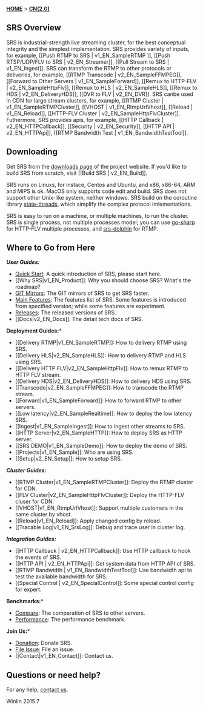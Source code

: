 [**HOME**](Home) > [**CN(2.0)**](v2_EN_Home)

## SRS Overview

SRS is industrial-strength live streaming cluster, for the best conceptual integrity and the simplest implementation. SRS provides variety of inputs, for example, [[Push RTMP to SRS | v1_EN_SampleRTMP ]], [[Push RTSP/UDP/FLV to SRS | v2_EN_Streamer]], [[Pull Stream to SRS | v1_EN_Ingest]]. SRS can transform the RTMP to other protocols or deliveries, for example, [[RTMP Transcode | v2_EN_SampleFFMPEG]], [[Forward to Other Servers | v1_EN_SampleForward]], [[Remux to HTTP-FLV | v2_EN_SampleHttpFlv]], [[Remux to HLS | v2_EN_SampleHLS]], [[Remux to HDS | v2_EN_DeliveryHDS]], [[DVR to FLV | v2_EN_DVR]]. SRS canbe used in CDN for large stream clusters, for example, [[RTMP Cluster | v1_EN_SampleRTMPCluster]], [[VHOST | v1_EN_RtmpUrlVhost]], [[Reload | v1_EN_Reload]], [[HTTP-FLV Cluster | v2_EN_SampleHttpFlvCluster]]. Futhermore, SRS provides apis, for example, [[HTTP Callback | v2_EN_HTTPCallback]], [[Security | v2_EN_Security]], [[HTTP API | v2_EN_HTTPApi]], [[RTMP Bandwidth Test | v1_EN_BandwidthTestTool]].

## Downloading

Get SRS from the [downloads page][website] of the project website. If you'd like to build SRS from scratch, visit [[Build SRS | v2_EN_Build]].

SRS runs on Linuxs, for instace, Centos and Ubuntu, and x86, x86-64, ARM and MIPS is ok. MacOS only supports code edit and build. SRS does not support other Unix-like system, neither windows. SRS build on the coroutine library [state-threads][st], which simplify the complex protocol imlementations.

SRS is easy to run on a machine, or multiple machines, to run the cluster. SRS is single process, not multiple processes model; you can use [go-sharp][sharp] for HTTP-FLV multiple processes, and [srs-dolphin][dolphin] for RTMP.

## Where to Go from Here

***User Guides:***

* [Quick Start][qstart]: A quick introduction of SRS, please start here.
* [[Why SRS|v1_EN_Product]]: Why you should choose SRS? What's the roadmap?
* [GIT Mirrors][mirrors]: The GIT mirrors of SRS to get SRS faster.
* [Main Features][features]: The features list of SRS. Some features is introduced from specified version; while some features are experiment.
* [Releases][releases]: The released versions of SRS.
* [[Docs|v2_EN_Docs]]: The detail tech docs of SRS.

**Deployment Guides:***

* [[Delivery RTMP|v1_EN_SampleRTMP]]: How to delivery RTMP using SRS.
* [[Delivery HLS|v2_EN_SampleHLS]]: How to delivery RTMP and HLS using SRS.
* [[Delivery HTTP FLV|v2_EN_SampleHttpFlv]]: How to remux RTMP to HTTP FLV stream.
* [[Delivery HDS|v2_EN_DeliveryHDS]]: How to delivery HDS using SRS.
* [[Transcode|v2_EN_SampleFFMPEG]]: How to transcode the RTMP stream.
* [[Forward|v1_EN_SampleForward]]: How to forward RTMP to other servers.
* [[Low latency|v2_EN_SampleRealtime]]: How to deploy the low latency SRS.
* [[Ingest|v1_EN_SampleIngest]]: How to ingest other streams to SRS.
* [[HTTP Server|v2_EN_SampleHTTP]]: How to deploy SRS as HTTP server.
* [[SRS DEMO|v1_EN_SampleDemo]]: How to deploy the demo of SRS.
* [[Projects|v1_EN_Sample]]: Who are using SRS.
* [[Setup|v2_EN_Setup]]: How to setup SRS.

***Cluster Guides:***

* [[RTMP Cluster|v1_EN_SampleRTMPCluster]]: Deploy the RTMP cluster for CDN.
* [[FLV Cluster|v2_EN_SampleHttpFlvCluster]]: Deploy the HTTP-FLV cluser for CDN.
* [[VHOST|v1_EN_RtmpUrlVhost]]: Support multiple customers in the same cluster by vhost.
* [[Reload|v1_EN_Reload]]: Apply changed config by reload.
* [[Tracable Log|v1_EN_SrsLog]]: Debug and trace user in cluster log.

***Integration Guides:***

* [[HTTP Callback | v2_EN_HTTPCallback]]: Use HTTP callback to hook the events of SRS.
* [[HTTP API | v2_EN_HTTPApi]]: Get system data from HTTP API of SRS.
* [[RTMP Bandwidth | v1_EN_BandwidthTestTool]]: Use bandwidth api to test the available bandwidth for SRS.
* [[Special Control | v2_EN_SpecialControl]]: Some special control config for expert.

**Benchmarks:***

* [Compare][compare]: The comparation of SRS to other servers.
* [Performance][performance]: The performance benchmark.

**Join Us:***

* [Donation][donation]: Donate SRS.
* [File Issue][issue]: File an issue.
* [[Contact|v1_EN_Contact]]: Contact us.

## Questions or need help?

For any help, [contact us](v1_EN_Contact).

Winlin 2015.7

[st]: https://github.com/winlinvip/state-threads
[website]: http://ossrs.net

[sharp]: https://github.com/simple-rtmp-server/go-sharp
[dolphin]: https://github.com/ossrs/srs-dolphin

[qstart]: https://github.com/ossrs/srs/tree/2.0release#usage
[mirrors]: https://github.com/ossrs/srs/tree/2.0release#mirrors
[features]: https://github.com/ossrs/srs/tree/2.0release#features
[releases]: https://github.com/ossrs/srs/tree/2.0release#releases

[donation]: http://www.ossrs.net/srs.release/donation/index.html
[issue]: https://github.com/ossrs/srs/issues/new

[compare]: https://github.com/ossrs/srs/tree/2.0release#compare
[performance]: https://github.com/ossrs/srs/tree/2.0release#performance

